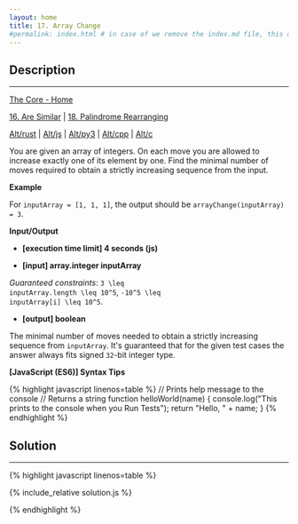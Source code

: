 ```yaml
---
layout: home
title: 17. Array Change
#permalink: index.html # in case of we remove the index.md file, this doc will be the index page
---
```


<div class="row">
<div class="columnStmt" markdown="1">

## Description
------

[The Core - Home](../../code-signal-arcade-thecore/README.html)

[16. Are Similar](../16_areSimilar/README.html)  | [18. Palindrome Rearranging](../18_palindromeRearranging/README.html)

[Alt/rust](./Alt_rust/README.md) | [Alt/js](./Alt_js/README.html) | [Alt/py3](./Alt_py3/README.md) | [Alt/cpp](./Alt_cpp/README.md) | [Alt/c](./Alt_c/README.md)

You are given an array of integers. On each move you are allowed to increase exactly one of its element by one. Find the minimal number of moves required to obtain a strictly increasing sequence from the input.

**Example**

For <code>inputArray = [1, 1, 1]</code>, the output should be
<code>arrayChange(inputArray) = 3</code>.


**Input/Output**

* **[execution time limit] 4 seconds (js)**

* **[input] array.integer inputArray**

*Guaranteed constraints*:
<code type='math/tex'>3 \leq inputArray.length \leq 10^5</code>,
<code type='math/tex'>-10^5 \leq inputArray[i] \leq 10^5</code>.

* **[output] boolean**

The minimal number of moves needed to obtain a strictly increasing sequence from <code>inputArray</code>.
It's guaranteed that for the given test cases the answer always fits signed <code>32</code>-bit integer type.

**[JavaScript (ES6)] Syntax Tips**

{% highlight javascript linenos=table %}
// Prints help message to the console
// Returns a string
function helloWorld(name) {
    console.log("This prints to the console when you Run Tests");
    return "Hello, " + name;
}
{% endhighlight %}

</div>
<div class="columnSol" markdown="1">

## Solution
------

{% highlight javascript linenos=table %}

{% include_relative solution.js %}

{% endhighlight %}

</div>
</div>